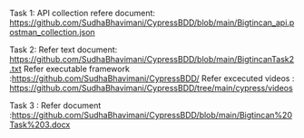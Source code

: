 
Task 1: API collection refere document: https://github.com/SudhaBhavimani/CypressBDD/blob/main/Bigtincan_api.postman_collection.json

Task 2: Refer text document: https://github.com/SudhaBhavimani/CypressBDD/blob/main/BigtincanTask2.txt
        Refer executable framework :https://github.com/SudhaBhavimani/CypressBDD/
        Refer excecuted videos : https://github.com/SudhaBhavimani/CypressBDD/tree/main/cypress/videos
        
Task 3 : Refer document :https://github.com/SudhaBhavimani/CypressBDD/blob/main/Bigtincan%20Task%203.docx
